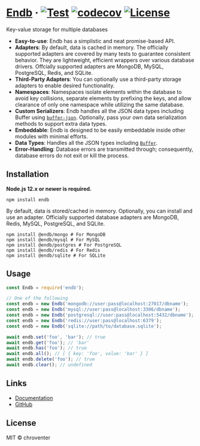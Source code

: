 # [Endb](https://endb.js.org) &middot; [![Test](https://github.com/chroventer/endb/workflows/Test/badge.svg)](https://github.com/chroventer/endb) [![codecov](https://codecov.io/gh/chroventer/endb/branch/master/graph/badge.svg)](https://codecov.io/gh/chroventer/endb) [![License](https://badgen.net/github/license/chroventer/endb)](https://github.com/chroventer/endb/blob/master/LICENSE)

Key-value storage for multiple databases

- **Easy-to-use**: Endb has a simplistic and neat promise-based API.
- **Adapters**: By default, data is cached in memory. The officially supported adapters are covered by many tests to guarantee consistent behavior. They are lightweight, efficient wrappers over various database drivers. Offcially supported adapters are MongoDB, MySQL, PostgreSQL, Redis, and SQLite.
- **Third-Party Adapters**: You can optionally use a third-party storage adapters to enable desired functionality.
- **Namespaces**: Namespaces isolate elements within the database to avoid key collisions, separate elements by prefixing the keys, and allow clearance of only one namespace while utilizing the same database.
- **Custom Serializers**: Endb handles all the JSON data types including Buffer using [`buffer-json`](https://github.com/jprichardson/buffer-json). Optionally, pass your own data serialization methods to support extra data types.
- **Embeddable**: Endb is designed to be easily embeddable inside other modules with minimal efforts.
- **Data Types**: Handles all the JSON types including [`Buffer`](https://nodejs.org/api/buffer.html).
- **Error-Handling**: Database errors are transmitted through; consequently, database errors do not exit or kill the process.

## Installation

**Node.js 12.x or newer is required.**

```shell
npm install endb
```

By default, data is stored/cached in memory. Optionally, you can install and use an adapter. Officially supported database adapters are MongoDB, Redis, MySQL, PostgreSQL, and SQLite.

```shell
npm install @endb/mongo # For MongoDB
npm install @endb/mysql # For MySQL
npm install @endb/postgres # For PostgreSQL
npm install @endb/redis # For Redis
npm install @endb/sqlite # For SQLite
```

## Usage

```javascript
const Endb = require('endb');

// One of the following
const endb = new Endb('mongodb://user:pass@localhost:27017/dbname');
const endb = new Endb('mysql://user:pass@localhost:3306/dbname');
const endb = new Endb('postgresql://user:pass@localhost:5432/dbname');
const endb = new Endb('redis://user:pass@localhost:6379');
const endb = new Endb('sqlite://path/to/database.sqlite');

await endb.set('foo', 'bar'); // true
await endb.get('foo'); // 'bar'
await endb.has('foo'); // true
await endb.all(); // [ { key: 'foo', value: 'bar' } ]
await endb.delete('foo'); // true
await endb.clear(); // undefined
```

## Links

- [Documentation](https://endb.js.org)
- [GitHub](https://github.com/chroventer/endb)

## License

MIT © chroventer
